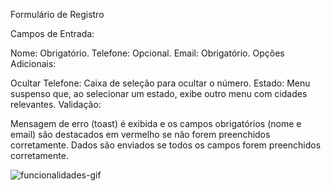 Formulário de Registro

Campos de Entrada:

Nome: Obrigatório.
Telefone: Opcional.
Email: Obrigatório.
Opções Adicionais:

Ocultar Telefone: Caixa de seleção para ocultar o número.
Estado: Menu suspenso que, ao selecionar um estado, exibe outro menu com cidades relevantes.
Validação:

Mensagem de erro (toast) é exibida e os campos obrigatórios (nome e email) são destacados em vermelho se não forem preenchidos corretamente.
Dados são enviados se todos os campos forem preenchidos corretamente.

![funcionalidades-gif](https://github.com/user-attachments/assets/30d74cd6-922e-4cb5-958d-c45496f7fc6d)
